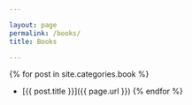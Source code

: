 ```yaml
---

layout: page
permalink: /books/
title: Books

---
```


{% for post in site.categories.book %}
 + [{{ post.title }}]({{ page.url }})
{% endfor %}


